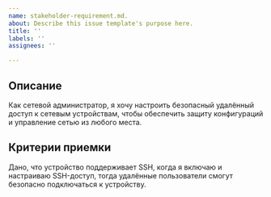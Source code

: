 ```yaml
---
name: stakeholder-requirement.md.
about: Describe this issue template's purpose here.
title: ''
labels: ''
assignees: ''

---
```


## Описание  
Как сетевой администратор, я хочу настроить безопасный удалённый доступ к сетевым устройствам, чтобы обеспечить защиту конфигураций и управление сетью из любого места.

## Критерии приемки  
Дано, что устройство поддерживает SSH, когда я включаю и настраиваю SSH-доступ, тогда удалённые пользователи смогут безопасно подключаться к устройству.
